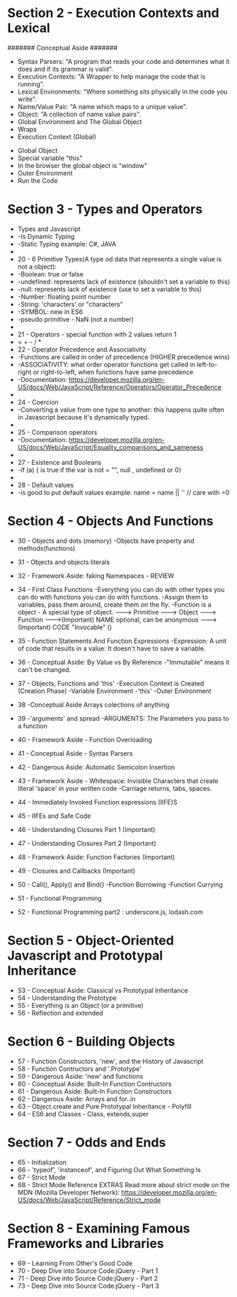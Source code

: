 # Section 2 - Execution Contexts and Lexical

####### Conceptual Aside #######

* Syntax Parsers: "A program that reads your code and determines what it does and if its grammar is valid".
* Execution Contexts: "A Wrapper to help manage the code that is running".
* Lexical Environments: "Where something sits physically in the code you write".
* Name/Value Pair: "A name which maps to a unique value".
* Object: "A collection of name value pairs".
* Global Environment and The Global Object
* Wraps
* Execution Context (Global)
 - Global Object
 - Special variable "this"
 - In the browser the global object is "window"
 - Outer Environment
 - Run the Code

# Section 3 - Types and Operators

* Types and Javascript
*  -Is Dynamic Typing
*  -Static Typing example: C#, JAVA
* 
* 20 - 6 Primitive Types(A type od data that represents a single value is not a object):
*  -Boolean: true or false
*  -undefined: represents lack of existence (shouldn't set a variable to this)
*  -null: represents lack of existence (use to set a variable to this)
*  -Number: floating point number
*  -String: 'characters' or "characters"
*  -SYMBOL: new in ES6
*  -pseudo primitive - NaN (not a number)
* 
* 21 - Operators  - special function with 2 values return 1
*  = + - / *
* 22 - Operator Precedence and Associativity
*  -Functions are called in order of precedence (HIGHER precedence wins)
*  -ASSOCIATIVITY: what order operator functions get called in left-to-right or right-to-left, when functions have     same precedence
*  -Documentation: https://developer.mozilla.org/en-US/docs/Web/JavaScript/Reference/Operators/Operator_Precedence
* 
* 24 - Coercion
*  -Converting a value from one type to another: this happens quite often in Javascript because it's dynamically typed.
* 
* 25 - Comparison operators 
*  -Documentation: https://developer.mozilla.org/en-US/docs/Web/JavaScript/Equality_comparisons_and_sameness
* 
* 27 - Existence and Booleans
*  -if (a) { is true if the var is not = "", null , undefined or 0}
* 
* 28 - Default values
*  -is good to put default values example: name = name || '<Your default value>' // care with =0 
 
# Section 4 - Objects And Functions

* 30 - Objects and dots (memory)
    -Objects have property and methods(functions)

* 31 - Objects and objects literals
* 32 - Framework Aside: faking Namespaces - REVIEW

* 34 - First Class Functions 
     -Everything you can do with other types you can do with functions you can do with functions.
     -Assign them to variables, pass them around, create them on the fly.
     -Function is a object - A special type of object.
   ---> Primitive
   ---> Object
   ---> Function
   --->(Important) NAME optional, can be anonymous
   --->(Important) CODE "Invocable" ()
* 35 - Function Statements And Function Expressions
    -Expression: A unit of code that results in a value: It doesn't have to save a variable.

* 36 - Conceptual Aside: By Value vs By Reference
    -"Immutable" means it can't be changed.

* 37 - Objects, Functions and 'this'
    -Execution Context is Created (Creation Phase)
    -Variable Environment
    -'this'
    -Outer Environment

* 38 -Conceptual Aside Arrays colections of anything
* 39 -'arguments' and spread
     -ARGUMENTS: The Parameters you pass to a function

* 40 - Framework Aside - Function Overloading
* 41 - Conceptual Aside - Syntax Parsers
* 42 - Dangerous Aside: Automatic Semicolon Insertion
* 43 - Framework Aside - Whitespace: Invisible Characters that create literal 'space' in your written code 
      -Carriage returns, tabs, spaces.
* 44 - Immediately Invoked Function expressions (IIFE)S
* 45 - IIFEs and Safe Code
* 46 - Understanding Closures Part 1 (Important)
* 47 - Understanding Closures Part 2 (Important)
* 48 - Framework Aside: Function Factories (Important)
* 49 - Closures and Callbacks (Important)
* 50 - Call(), Apply() and Bind()
      -Function Borrowing 
      -Function Currying

* 51 - Functional Programming
* 52 - Functional Programming part2 : underscore.js, lodash.com

# Section 5 - Object-Oriented Javascript and Prototypal Inheritance

* 53 - Conceptual Aside: Classical vs Prototypal Inheritance
* 54 - Understanding the Prototype
* 55 - Everything is an Object (or a primitive)
* 56 - Reflection and extended

# Section 6 - Building Objects

* 57 - Function Constructors, 'new', and the History of Javascript
* 58 - Function Contructors and '.Prototype'
* 59 - Dangerous Aside: 'new' and functions
* 60 - Conceptual Aside: Built-In Function Contructors
* 61 - Dangerous Aside: Built-In Function Constructors
* 62 - Dangerous Aside: Arrays and for..in 
* 63 - Object.create and Pure Prototypal Inheritance - Polyfill
* 64 - ES6 and Classes - Class, extends,super

# Section 7 - Odds and Ends

* 65 - Initialization
* 66 - 'typeof', 'instanceof', and Figuring Out What Something Is
* 67 - Strict Mode
* 68 - Strict Mode Reference
    EXTRAS
    Read more about strict mode on the MDN (Mozilla Developer Network): https://developer.mozilla.org/en-US/docs/Web/JavaScript/Reference/Strict_mode

# Section 8 - Examining Famous Frameworks and Libraries

* 69 - Learning From Other's Good Code
* 70 - Deep Dive into Source Code:jQuery - Part 1
* 71 - Deep Dive into Source Code:jQuery - Part 2
* 73 - Deep Dive into Source Code:jQuery - Part 3

